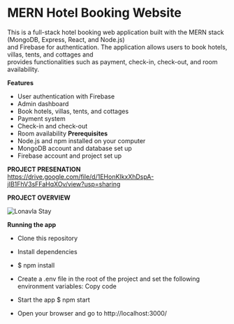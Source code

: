 <h1>MERN Hotel Booking Website<br></h1>
This is a full-stack hotel booking web application built with the MERN stack (MongoDB, Express, React, and Node.js)<br> and Firebase for authentication. The application allows users to book hotels, villas, tents, and cottages and <br> provides functionalities such as payment, check-in, check-out, 
and room availability.

**Features**
- User authentication with Firebase
- Admin dashboard
- Book hotels, villas, tents, and cottages
- Payment system
- Check-in and check-out
- Room availability
**Prerequisites**
- Node.js and npm installed on your computer
- MongoDB account and database set up
- Firebase account and project set up

**PROJECT PRESENATION**<br>
https://drive.google.com/file/d/1EHonKIkxXhDspA-jIB1FhV3sFFaHqXOv/view?usp=sharing


**PROJECT OVERVIEW**

![Lonavla Stay](https://user-images.githubusercontent.com/112555787/223153826-66b7765a-42e0-4bfa-9c70-5864b1832175.png)




















**Running the app**<br>
- Clone this repository
- Install dependencies

- $ npm install

- Create a .env file in the root of the project and set the following environment variables:
Copy code

- Start the app
$ npm start
- Open your browser and go to http://localhost:3000/







